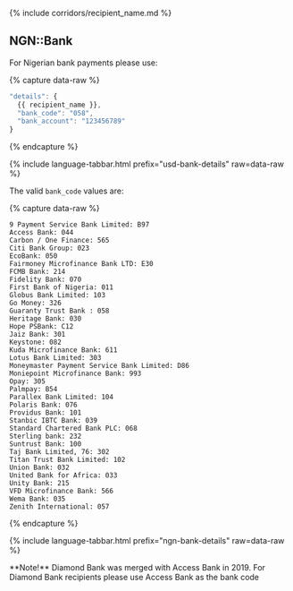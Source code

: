 {% include corridors/recipient_name.md %}

## NGN::Bank

For Nigerian bank payments please use:

{% capture data-raw %}
```javascript
"details": {
  {{ recipient_name }},
  "bank_code": "058", 
  "bank_account": "123456789"
}
```
{% endcapture %}

{% include language-tabbar.html prefix="usd-bank-details" raw=data-raw %}

The valid `bank_code` values are:

{% capture data-raw %}
```
9 Payment Service Bank Limited: B97
Access Bank: 044
Carbon / One Finance: 565
Citi Bank Group: 023
EcoBank: 050
Fairmoney Microfinance Bank LTD: E30
FCMB Bank: 214
Fidelity Bank: 070
First Bank of Nigeria: 011
Globus Bank Limited: 103
Go Money: 326
Guaranty Trust Bank : 058
Heritage Bank: 030
Hope PSBank: C12
Jaiz Bank: 301
Keystone: 082
Kuda Microfinance Bank: 611
Lotus Bank Limited: 303
Moneymaster Payment Service Bank Limited: D86
Moniepoint Microfinance Bank: 993
Opay: 305
Palmpay: B54
Parallex Bank Limited: 104
Polaris Bank: 076
Providus Bank: 101
Stanbic IBTC Bank: 039
Standard Chartered Bank PLC: 068
Sterling bank: 232
Suntrust Bank: 100
Taj Bank Limited, 76: 302
Titan Trust Bank Limited: 102
Union Bank: 032
United Bank for Africa: 033
Unity Bank: 215
VFD Microfinance Bank: 566
Wema Bank: 035
Zenith International: 057
```
{% endcapture %}

{% include language-tabbar.html prefix="ngn-bank-details" raw=data-raw %}

<div class="alert alert-info" markdown="1">
**Note!** Diamond Bank was merged with Access Bank in 2019. For Diamond Bank recipients please use Access Bank as the bank code
</div>

